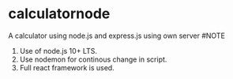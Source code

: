 # calculatornode
A calculator using node.js and express.js using own server
#NOTE
1. Use of node.js 10+ LTS.
2. Use nodemon for continous change in script.
3. Full react framework is used.
